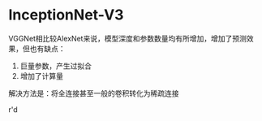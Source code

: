 # InceptionNet-V3

VGGNet相比较AlexNet来说，模型深度和参数数量均有所增加，增加了预测效果，但也有缺点：

1. 巨量参数，产生过拟合
2. 增加了计算量

解决方法是：将全连接甚至一般的卷积转化为稀疏连接

r'd

